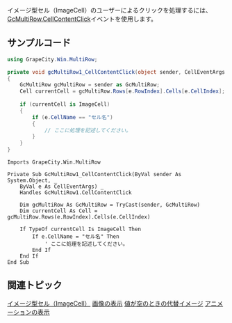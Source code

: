 イメージ型セル（ImageCell）のユーザーによるクリックを処理するには、[GcMultiRow.CellContentClick](gcdocsite__documentlink?toc-item-id=a59fc2ac-3093-446c-98fe-5b601036b877)イベントを使用します。

## サンプルコード

```csharp
using GrapeCity.Win.MultiRow;

private void gcMultiRow1_CellContentClick(object sender, CellEventArgs e)
{
    GcMultiRow gcMultiRow = sender as GcMultiRow;
    Cell currentCell = gcMultiRow.Rows[e.RowIndex].Cells[e.CellIndex];
    
    if (currentCell is ImageCell)
    {
        if (e.CellName == "セル名")
        {
            // ここに処理を記述してください。
        }
    }
}
```

```vbnet
Imports GrapeCity.Win.MultiRow

Private Sub GcMultiRow1_CellContentClick(ByVal sender As System.Object, _
    ByVal e As CellEventArgs) _
    Handles GcMultiRow1.CellContentClick
    
    Dim gcMultiRow As GcMultiRow = TryCast(sender, GcMultiRow)
    Dim currentCell As Cell = gcMultiRow.Rows(e.RowIndex).Cells(e.CellIndex)
    
    If TypeOf currentCell Is ImageCell Then
        If e.CellName = "セル名" Then
            ' ここに処理を記述してください。
        End If
    End If
End Sub
```

## 関連トピック

[イメージ型セル（ImageCell）](gcdocsite__documentlink?toc-item-id=efa0c972-f86c-4263-bed6-859e40f17527)
[画像の表示](gcdocsite__documentlink?toc-item-id=a945b865-77fb-4422-972c-457a44230bdf)
[値が空のときの代替イメージ](gcdocsite__documentlink?toc-item-id=68eb5d2b-b7e7-4318-b116-94efdc605679)
[アニメーションの表示](gcdocsite__documentlink?toc-item-id=cf5e867e-934f-4938-98ac-923c124a777a)